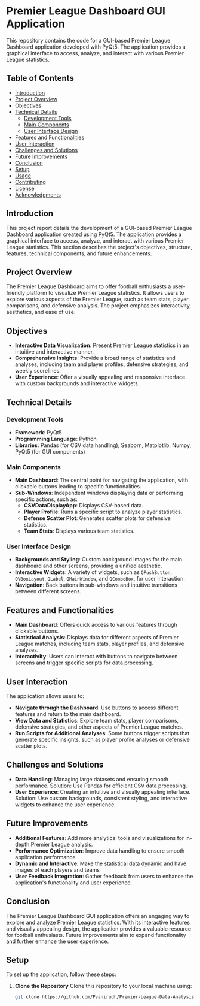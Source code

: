 # Premier League Dashboard GUI Application
This repository contains the code for a GUI-based Premier League Dashboard application developed with PyQt5. The application provides a graphical interface to access, analyze, and interact with various Premier League statistics.
## Table of Contents
- [Introduction](#introduction)
- [Project Overview](#project-overview)
- [Objectives](#objectives)
- [Technical Details](#technical-details)
  - [Development Tools](#development-tools)
  - [Main Components](#main-components)
  - [User Interface Design](#user-interface-design)
- [Features and Functionalities](#features-and-functionalities)
- [User Interaction](#user-interaction)
- [Challenges and Solutions](#challenges-and-solutions)
- [Future Improvements](#future-improvements)
- [Conclusion](#conclusion)
- [Setup](#setup)
- [Usage](#usage)
- [Contributing](#contributing)
- [License](#license)
- [Acknowledgments](#acknowledgments)
## Introduction
This project report details the development of a GUI-based Premier League Dashboard application created using PyQt5. The application provides a graphical interface to access, analyze, and interact with various Premier League statistics. This section describes the project's objectives, structure, features, technical components, and future enhancements.
## Project Overview
The Premier League Dashboard aims to offer football enthusiasts a user-friendly platform to visualize Premier League statistics. It allows users to explore various aspects of the Premier League, such as team stats, player comparisons, and defensive analysis. The project emphasizes interactivity, aesthetics, and ease of use.
## Objectives
- **Interactive Data Visualization**: Present Premier League statistics in an intuitive and interactive manner.
- **Comprehensive Insights**: Provide a broad range of statistics and analyses, including team and player profiles, defensive strategies, and weekly scorelines.
- **User Experience**: Offer a visually appealing and responsive interface with custom backgrounds and interactive widgets.
## Technical Details
### Development Tools
- **Framework**: PyQt5
- **Programming Language**: Python
- **Libraries**: Pandas (for CSV data handling), Seaborn, Matplotlib, Numpy, PyQt5 (for GUI components)
### Main Components
- **Main Dashboard**: The central point for navigating the application, with clickable buttons leading to specific functionalities.
- **Sub-Windows**: Independent windows displaying data or performing specific actions, such as:
  - **CSVDataDisplayApp**: Displays CSV-based data.
  - **Player Profile**: Runs a specific script to analyze player statistics.
  - **Defense Scatter Plot**: Generates scatter plots for defensive statistics.
  - **Team Stats**: Displays various team statistics.
### User Interface Design
- **Backgrounds and Styling**: Custom background images for the main dashboard and other screens, providing a unified aesthetic.
- **Interactive Widgets**: A variety of widgets, such as `QPushButton`, `QVBoxLayout`, `QLabel`, `QMainWindow`, and `QComboBox`, for user interaction.
- **Navigation**: Back buttons in sub-windows and intuitive transitions between different screens.
## Features and Functionalities
- **Main Dashboard**: Offers quick access to various features through clickable buttons.
- **Statistical Analysis**: Displays data for different aspects of Premier League matches, including team stats, player profiles, and defensive analyses.
- **Interactivity**: Users can interact with buttons to navigate between screens and trigger specific scripts for data processing.
## User Interaction
The application allows users to:
- **Navigate through the Dashboard**: Use buttons to access different features and return to the main dashboard.
- **View Data and Statistics**: Explore team stats, player comparisons, defensive strategies, and other aspects of Premier League matches.
- **Run Scripts for Additional Analyses**: Some buttons trigger scripts that generate specific insights, such as player profile analyses or defensive scatter plots.
## Challenges and Solutions
- **Data Handling**: Managing large datasets and ensuring smooth performance. Solution: Use Pandas for efficient CSV data processing.
- **User Experience**: Creating an intuitive and visually appealing interface. Solution: Use custom backgrounds, consistent styling, and interactive widgets to enhance the user experience.
## Future Improvements
- **Additional Features**: Add more analytical tools and visualizations for in-depth Premier League analysis.
- **Performance Optimization**: Improve data handling to ensure smooth application performance.
- **Dynamic and Interactive**: Make the statistical data dynamic and have images of each players and teams 
- **User Feedback Integration**: Gather feedback from users to enhance the application's functionality and user experience.
## Conclusion
The Premier League Dashboard GUI application offers an engaging way to explore and analyze Premier League statistics. With its interactive features and visually appealing design, the application provides a valuable resource for football enthusiasts. Future improvements aim to expand functionality and further enhance the user experience.
## Setup
To set up the application, follow these steps:
1. **Clone the Repository**
   Clone this repository to your local machine using:
   ```bash
   git clone https://github.com/Pvanirudh/Premier-League-Data-Analysis
